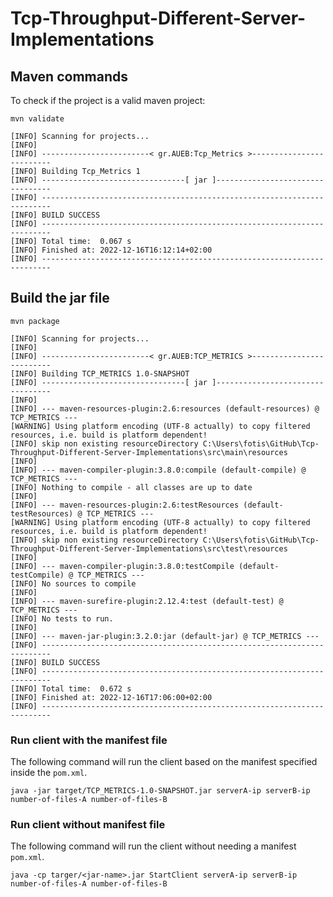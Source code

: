 # Tcp-Throughput-Different-Server-Implementations

## Maven commands

To check if the project is a valid maven project:

`mvn validate`

```
[INFO] Scanning for projects...
[INFO]
[INFO] ------------------------< gr.AUEB:Tcp_Metrics >-------------------------
[INFO] Building Tcp_Metrics 1
[INFO] --------------------------------[ jar ]---------------------------------
[INFO] ------------------------------------------------------------------------
[INFO] BUILD SUCCESS
[INFO] ------------------------------------------------------------------------
[INFO] Total time:  0.067 s
[INFO] Finished at: 2022-12-16T16:12:14+02:00
[INFO] ------------------------------------------------------------------------
```

## Build the jar file

`mvn package`

```
[INFO] Scanning for projects...
[INFO]
[INFO] ------------------------< gr.AUEB:TCP_METRICS >-------------------------
[INFO] Building TCP_METRICS 1.0-SNAPSHOT
[INFO] --------------------------------[ jar ]---------------------------------
[INFO]
[INFO] --- maven-resources-plugin:2.6:resources (default-resources) @ TCP_METRICS ---
[WARNING] Using platform encoding (UTF-8 actually) to copy filtered resources, i.e. build is platform dependent!
[INFO] skip non existing resourceDirectory C:\Users\fotis\GitHub\Tcp-Throughput-Different-Server-Implementations\src\main\resources
[INFO]
[INFO] --- maven-compiler-plugin:3.8.0:compile (default-compile) @ TCP_METRICS ---
[INFO] Nothing to compile - all classes are up to date
[INFO]
[INFO] --- maven-resources-plugin:2.6:testResources (default-testResources) @ TCP_METRICS ---
[WARNING] Using platform encoding (UTF-8 actually) to copy filtered resources, i.e. build is platform dependent!
[INFO] skip non existing resourceDirectory C:\Users\fotis\GitHub\Tcp-Throughput-Different-Server-Implementations\src\test\resources
[INFO]
[INFO] --- maven-compiler-plugin:3.8.0:testCompile (default-testCompile) @ TCP_METRICS ---
[INFO] No sources to compile
[INFO]
[INFO] --- maven-surefire-plugin:2.12.4:test (default-test) @ TCP_METRICS ---
[INFO] No tests to run.
[INFO]
[INFO] --- maven-jar-plugin:3.2.0:jar (default-jar) @ TCP_METRICS ---
[INFO] ------------------------------------------------------------------------
[INFO] BUILD SUCCESS
[INFO] ------------------------------------------------------------------------
[INFO] Total time:  0.672 s
[INFO] Finished at: 2022-12-16T17:06:00+02:00
[INFO] ------------------------------------------------------------------------
```

### Run client with the manifest file

The following command will run the client based on the manifest specified inside the `pom.xml`.

`java -jar target/TCP_METRICS-1.0-SNAPSHOT.jar serverA-ip serverB-ip number-of-files-A number-of-files-B`

### Run client without manifest file

The following command will run the client without needing a manifest `pom.xml`.

`java -cp targer/<jar-name>.jar StartClient serverA-ip serverB-ip number-of-files-A number-of-files-B`
